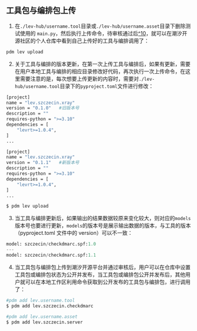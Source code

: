 ## 工具包与编排包上传

1. 在`./lev-hub/username.tool`目录或`./lev-hub/username.asset`目录下删除测试使用的 `main.py`，然后执行上传命令，待审核通过后[^10](#潮汐开源社区会审查哪些内容？为什么需要进行审核？)，就可以在潮汐开源社区的个人仓库中看到自己上传好的工具与编排调用了：

```bash
pdm lev upload
```

2. 关于工具与编排的版本更新，在第一次上传工具与编排后，如果有更新，需要在用户本地工具与编排的相应目录修改好代码，再次执行一次上传命令，在这里需要注意的是，每次想要上传更新的内容时，需要对`./lev-hub/username.tool`目录下的`pyproject.toml`文件进行修改：

```bash
[project]
name = "lev.szczecin.xray"
version = "0.1.0"	#旧版本号
description = ""
requires-python = ">=3.10"
dependencies = [
    "levrt>=1.0.4",
]
...

[project]
name = "lev.szczecin.xray"
version = "0.1.1"	#新版本号
description = ""
requires-python = ">=3.10"
dependencies = [
    "levrt>=1.0.4",
]
...

$ pdm lev upload
```

3. 当工具与编排更新后，如果输出的结果数据较原来变化较大，则对应的`models`版本号也要进行更新，`models`的版本号是展示输出数据的版本，与工具的版本（pyproject.toml 文件中的 version）可以不一致：

```python
model: szczecin/checkdmarc.spf:1.0
---
model: szczecin/checkdmarc.spf:1.1
```

4. 当工具包与编排包上传到潮汐开源平台并通过审核后，用户可以在仓库中设置工具包或编排包状态为公开并发布，当工具包或编排包公开并发布后，其他用户就可以在本地工作区利用命令获取到公开发布的工具包与编排包，进行调用了：

```bash
#pdm add lev.username.tool
$ pdm add lev.szczecin.checkdmarc

#pdm add lev.username.asset
$ pdm add lev.szczecin.server
```
